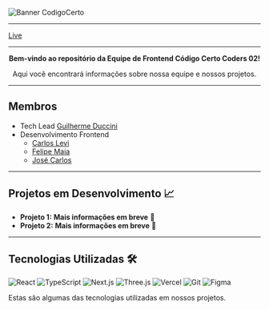 ![Banner CodigoCerto](https://utfs.io/f/3b2340e8-5523-4aca-a549-0688fd07450e-j4edu.jfif)

---

[Live](https://c2-platform.vercel.app/)

---

<p align="center"> <strong>Bem-vindo ao repositório da Equipe de Frontend Código Certo Coders 02!</strong></p>
  
<p align="center"> Aqui você encontrará informações sobre nossa equipe e nossos projetos.</p>

---

## Membros

- Tech Lead [Guilherme Duccini](https://www.linkedin.com/in/guilhermeduccini/)
- Desenvolvimento Frontend
  - [Carlos Levi](https://www.linkedin.com/in/carlos-levi-099761202/)
  - [Felipe Maia](https://www.linkedin.com/in/felipe-ma1a)
  - [José Carlos](https://www.linkedin.com/in/josecarlos0075/)

---

## Projetos em Desenvolvimento 📈

- **Projeto 1:** **Mais informações em breve** 🚧
- **Projeto 2:** **Mais informações em breve** 🚧

---

## Tecnologias Utilizadas 🛠️

![React](https://img.shields.io/badge/React-61DAFB?style=for-the-badge&logo=react&logoColor=white)
![TypeScript](https://img.shields.io/badge/TypeScript-3178C6?style=for-the-badge&logo=typescript&logoColor=white)
![Next.js](https://img.shields.io/badge/Next.js-000?style=for-the-badge&logo=nextdotjs&logoColor=white)
![Three.js](https://img.shields.io/badge/Three.js-000000?style=for-the-badge&logo=threedotjs&logoColor=white)
![Vercel](https://img.shields.io/badge/Vercel-000000?style=for-the-badge&logo=vercel&logoColor=white)
![Git](https://img.shields.io/badge/Git-F05032?style=for-the-badge&logo=git&logoColor=white)
![Figma](https://img.shields.io/badge/Figma-F24E1E?style=for-the-badge&logo=figma&logoColor=white)

Estas são algumas das tecnologias utilizadas em nossos projetos.
